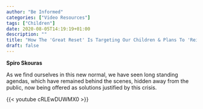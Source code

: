 ```yaml
---
author: "Be Informed"
categories: ["Video Resources"]
tags: ["Children"]
date: 2020-08-05T14:19:19+01:00
description: ""
title: "How The 'Great Reset' Is Targeting Our Children & Plans To 'Reimagine' Humanity"
draft: false
---
```


**Spiro Skouras**  

As we find ourselves in this new normal, we have seen long standing agendas, which have remained behind the scenes, hidden away from the public, now being offered as solutions justified by this crisis.

{{< youtube cRLEwDUWMX0 >}}